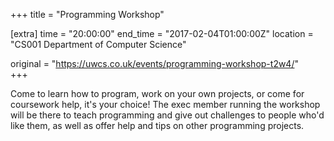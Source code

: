 +++
title = "Programming Workshop"

[extra]
time = "20:00:00"
end_time = "2017-02-04T01:00:00Z"
location = "CS001 Department of Computer Science"

original = "https://uwcs.co.uk/events/programming-workshop-t2w4/"    
+++

Come to learn how to program, work on your own projects, or come for coursework help, it's your choice\! The exec member running the workshop will be there to teach programming and give out challenges to people who'd like them, as well as offer help and tips on other programming projects.

